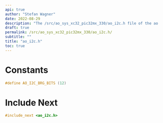 ```yaml
---
api: true
author: "Stefan Wagner"
date: 2022-08-29
description: "The /src/ao_sys_xc32_pic32mx_330/ao_i2c.h file of the ao real-time operating system."
draft: true
permalink: /src/ao_sys_xc32_pic32mx_330/ao_i2c.h/
subtitle: ""
title: "ao_i2c.h"
toc: true
---
```


# Constants

```c
#define AO_I2C_BRG_BITS (12)
```

# Include Next

```c
#include_next <ao_i2c.h>
```

